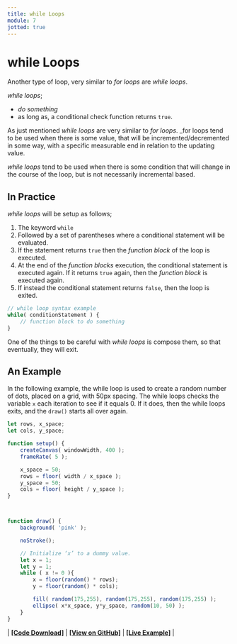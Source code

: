 ```yaml
---
title: while Loops
module: 7
jotted: true
---
```


# while Loops

Another type of loop, very similar to _for loops_ are _while loops_.

_while loops_;

- _do something_
- as long as, a conditional check function returns `true`.

As just mentioned _while loops_ are very similar to _for loops_. _for loops tend to be used when there is some value, that will be incremented/decremented in some way, with a specific measurable end in relation to the updating value.

_while loops_ tend to be used when there is some condition that will change in the course of the loop, but is not necessarily incremental based.

## In Practice

_while loops_ will be setup as follows;

1. The keyword `while`
2. Followed by a set of parentheses where a conditional statement will be evaluated.
3. If the statement returns `true` then the _function block_ of the loop is executed.
4. At the end of the _function blocks_ execution, the conditional statement is executed again. If it returns `true` again, then the _function block_ is executed again.
5. If instead the conditional statement returns `false`, then the loop is exited.

```js
// while loop syntax example
while( conditionStatement ) {
	// function block to do something
}
```

One of the things to be careful with _while loops_ is compose them, so that eventually, they will exit.


## An Example

In the following example, the while loop is used to create a random number of dots, placed on a grid, with 50px spacing.  The while loops checks the variable `x` each iteration to see if it equals 0. If it does, then the while loops exits, and the `draw()` starts all over again.

```js
let rows, x_space;
let cols, y_space;

function setup() {
	createCanvas( windowWidth, 400 );
	frameRate( 5 );

	x_space = 50;
	rows = floor( width / x_space );
	y_space = 50;
	cols = floor( height / y_space );
}



function draw() {
	background( 'pink' );

	noStroke();

	// Initialize ‘x’ to a dummy value.
	let x = 1;
	let y = 1;
	while ( x != 0 ){
		x = floor(random() * rows);
		y = floor(random() * cols);

		fill( random(175,255), random(175,255), random(175,255) );
		ellipse( x*x_space, y*y_space, random(10, 50) );
	}
}
```

<div class="displayed_jotted_example">
	<div id="jotted-demo-1" class=""></div>
</div>
<script>
	new Jotted(document.querySelector("#jotted-demo-1"), {
	files: [
		{
			type: "js",
			url:"https://raw.githubusercontent.com/Montana-Media-Arts/120_CreativeCoding_Fall2017/master/lecture_code/08/12_while_01/sketch.js"
		},
		{
			type: "html",
			url:"../../../p5_resources/index.html"
	}],
	// plugins: [ "codemirror", "console" ]
	plugins: [ "codemirror" ]
});
</script>

| [**[Code Download]**](https://github.com/Montana-Media-Arts/120_CreativeCoding_Fall2017/raw/master/lecture_code/08/12_while_01/12_while_01.zip) | [**[View on GitHub]**](https://github.com/Montana-Media-Arts/120_CreativeCoding_Fall2017/raw/master/lecture_code/08/12_while_01/) | [**[Live Example]**](https://montana-media-arts.github.io/120_CreativeCoding_Fall2017/lecture_code/08/12_while_01/) |
